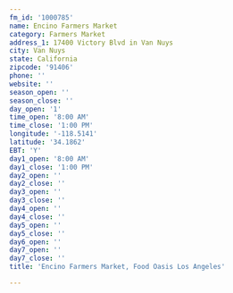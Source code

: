 ```yaml
---
fm_id: '1000785'
name: Encino Farmers Market
category: Farmers Market
address_1: 17400 Victory Blvd in Van Nuys
city: Van Nuys
state: California
zipcode: '91406'
phone: ''
website: ''
season_open: ''
season_close: ''
day_open: '1'
time_open: '8:00 AM'
time_close: '1:00 PM'
longitude: '-118.5141'
latitude: '34.1862'
EBT: 'Y'
day1_open: '8:00 AM'
day1_close: '1:00 PM'
day2_open: ''
day2_close: ''
day3_open: ''
day3_close: ''
day4_open: ''
day4_close: ''
day5_open: ''
day5_close: ''
day6_open: ''
day7_open: ''
day7_close: ''
title: 'Encino Farmers Market, Food Oasis Los Angeles'

---
```

